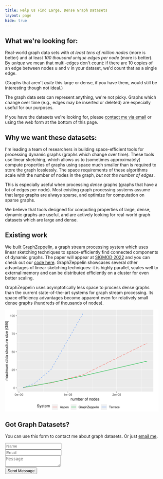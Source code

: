 ```yaml
---
title: Help Us Find Large, Dense Graph Datasets
layout: page
hide: true
---
```


## What we're looking for:
Real-world graph data sets with _at least tens of million nodes_ (more is better) and at least _100 thousand unique edges per node_ (more is better). By *unique* we mean that multi-edges don't count: if there are 10 copies of an edge between nodes u and v in your dataset, we'd count that as a single edge.

(Graphs that aren't *quite* this large or dense, if you have them, would still be interesting though not ideal.)

The graph data sets can represent anything, we're not picky.  Graphs which change over time (e.g., edges may be inserted or deleted) are especially useful for our purposes.

If you have the datasets we're looking for, please [contact me via email](mailto:dtench@pm.me) or using the web form at the bottom of this page.

## Why we want these datasets:

I'm leading a team of researchers in building space-efficient tools for processing dynamic graphs (graphs which change over time).  These tools use linear sketching, which allows us to (sometimes approximately) compute properties of graphs using space much smaller than is required to store the graph losslessly.  The space requirements of these algorithms scale with the number of nodes in the graph, *but not the number of edges*.

This is especially useful when processing *dense* graphs (graphs that have a lot of edges per node).  Most existing graph processing systems assume that large graphs are always sparse, and optimize for computation on sparse graphs.

We believe that tools designed for computing properties of large, dense, dynamic graphs are useful, and are actively looking for real-world graph datasets which are large and dense.



Existing work
--------------

We built [GraphZeppelin](/deeplinks/graphzeppelin.pdf), a graph stream processing system which uses linear sketching techniques to space-efficiently find connected components of dynamic graphs.  The paper will appear at [SIGMOD 2022](https://2022.sigmod.org/) and you can check out our [code here](https://github.com/GraphStreamingProject/GraphStreamingCC).  GraphZeppelin showcases several other advantages of linear sketching techniques: it is highly parallel, scales well to external memory and can be distributed efficiently on a cluster for even better scaling.

GraphZeppelin uses asymptotically less space to process dense graphs than the current state-of-the-art systems for graph stream processing.  Its space efficiency advantages become apparent even for relatively small dense graphs (hundreds of thousands of nodes).


<img src="public_html/images/size.png" alt="" width="800" align="middle"/>




## Got Graph Datasets?

You can use this form to contact me about graph datasets. Or just [email me](mailto:dtench@pm.me).

<form method="post" action="https://formspree.io/dtench@pm.me">
  <div class="row">
    <div class="6u 12u$(mobile)"><input type="text" name="name" placeholder="Name" /></div>
    <div class="6u$ 12u$(mobile)"><input type="text" name="email" placeholder="Email" /></div>
    <div class="12u$">
      <textarea name="message" placeholder="Message"></textarea>
    </div>
    <div class="12u$">
      <input type="submit" value="Send Message" />
    </div>
  </div>
</form>

